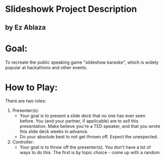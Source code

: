 # Slideshowk Project Description
## by Ez Ablaza


# Goal:
To recreate the public speaking game "slideshow karaoke", which is widely popular at hackathons and other events. 

# How to Play:
There are two roles:
1. Presenter(s):
	+ Your goal is to present a slide deck that no one has ever seen before.  You (and your partner, if applicable) are to 
	*sell* this presentation.  Make believe you're a TED speaker, and that you wrote this slide deck weeks in advance.  
	+ Do your absolute best to not get thrown off.  Expect the unexpected.   
2. Controller:
	+ Your goal is to throw off the presenter(s).  You don't have a lot of ways to do this.  The first is by topic choice - come up with a 
	random
